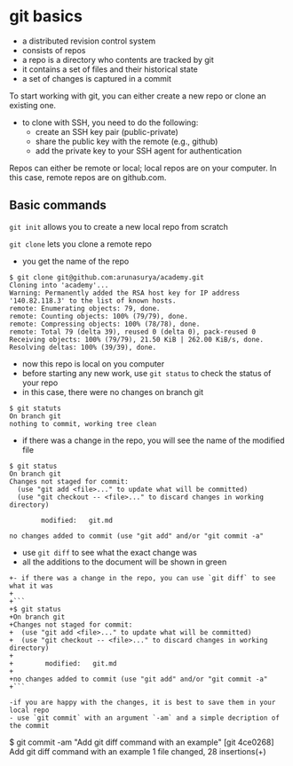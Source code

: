 # git basics

- a distributed revision control system
- consists of repos
- a repo is a directory who contents are tracked by git
- it contains a set of files and their historical state
- a set of changes is captured in a commit

To start working with git, you can either create a new repo or clone an existing one.
- to clone with SSH, you need to do the following:
  - create an SSH key pair (public-private)
  - share the public key with the remote (e.g., github)
  - add the private key to your SSH agent for authentication

Repos can either be remote or local; local repos are on your computer.
In this case, remote repos are on github.com.

## Basic commands

`git init` allows you to create a new local repo from scratch

`git clone` lets you clone a remote repo
- you get the name of the repo
```
$ git clone git@github.com:arunasurya/academy.git
Cloning into 'academy'...
Warning: Permanently added the RSA host key for IP address '140.82.118.3' to the list of known hosts.
remote: Enumerating objects: 79, done.
remote: Counting objects: 100% (79/79), done.
remote: Compressing objects: 100% (78/78), done.
remote: Total 79 (delta 39), reused 0 (delta 0), pack-reused 0
Receiving objects: 100% (79/79), 21.50 KiB | 262.00 KiB/s, done.
Resolving deltas: 100% (39/39), done.
```
- now this repo is local on you computer
- before starting any new work, use `git status` to check the status of your repo
- in this case, there were no changes on branch git
```
$ git statuts
On branch git
nothing to commit, working tree clean
```
- if there was a change in the repo, you will see the name of the modified file
```
$ git status
On branch git
Changes not staged for commit:
  (use "git add <file>..." to update what will be committed)
  (use "git checkout -- <file>..." to discard changes in working directory)

        modified:   git.md

no changes added to commit (use "git add" and/or "git commit -a"
```
- use `git diff` to see what the exact change was
- all the additions to the document will be shown in green
```
+- if there was a change in the repo, you can use `git diff` to see what it was
+
+```
+$ git status
+On branch git
+Changes not staged for commit:
+  (use "git add <file>..." to update what will be committed)
+  (use "git checkout -- <file>..." to discard changes in working directory)
+
+        modified:   git.md
+
+no changes added to commit (use "git add" and/or "git commit -a"
+```

-if you are happy with the changes, it is best to save them in your local repo
- use `git commit` with an argument `-am` and a simple decription of the commit
```
$ git commit -am "Add git diff command with an example"
[git 4ce0268] Add git diff command with an example
 1 file changed, 28 insertions(+)
```
